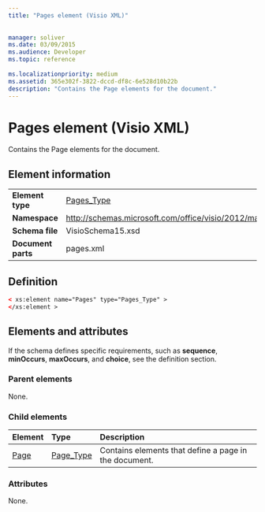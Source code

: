 ```yaml
---
title: "Pages element (Visio XML)"
 
 
manager: soliver
ms.date: 03/09/2015
ms.audience: Developer
ms.topic: reference
 
ms.localizationpriority: medium
ms.assetid: 365e302f-3822-dccd-df8c-6e528d10b22b
description: "Contains the Page elements for the document."
---
```


# Pages element (Visio XML)

Contains the Page elements for the document.
  
## Element information

|||
|:-----|:-----|
|**Element type** <br/> |[Pages_Type](pages_type-complextypevisio-xml.md) <br/> |
|**Namespace** <br/> |http://schemas.microsoft.com/office/visio/2012/main  <br/> |
|**Schema file** <br/> |VisioSchema15.xsd  <br/> |
|**Document parts** <br/> |pages.xml  <br/> |
   
## Definition

```XML
< xs:element name="Pages" type="Pages_Type" >
</xs:element >
```

## Elements and attributes

If the schema defines specific requirements, such as **sequence**, **minOccurs**, **maxOccurs**, and **choice**, see the definition section. 
  
### Parent elements

None.
  
### Child elements

|**Element**|**Type**|**Description**|
|:-----|:-----|:-----|
|[Page](page-element-pages_type-complextypevisio-xml.md) <br/> |[Page_Type](page_type-complextypevisio-xml.md) <br/> |Contains elements that define a page in the document.  <br/> |
   
### Attributes

None.
  

